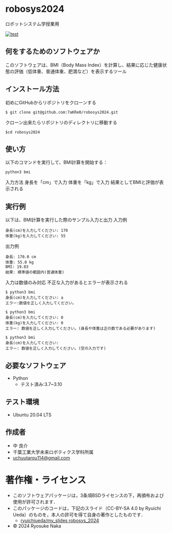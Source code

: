 # robosys2024
ロボットシステム学授業用

[![test](https://github.com/7aKRe0/robosys2024/actions/workflows/test.yml/badge.svg)](https://github.com/7aKRe0/robosys2024/actions/workflows/test.yml)


## 何をするためのソフトウェアか
このソフトウェアは、BMI（Body Mass Index）を計算し、結果に応じた健康状態の評価（低体重、普通体重、肥満など）を表示するツール

## インストール方法
初めにGitHubからリポジトリをクローンする
```
$ git clone git@github.com:7aKRe0/robosys2024.git
```
クローン出来たらリポジトリのディレクトリに移動する
```
$cd robosys2024
```

## 使い方
以下のコマンドを実行して、BMI計算を開始する：
```
python3 bmi 
```
入力方法
身長を「cm」で入力
体重を「kg」で入力
結果としてBMIと評価が表示される

## 実行例
以下は、BMI計算を実行した際のサンプル入力と出力
入力例
```
身長(cm)を入力してください: 170
体重(kg)を入力してください: 55
```
出力例
```
身長: 170.0 cm
体重: 55.0 kg
BMI: 19.03
結果: 標準値の範囲内(普通体重)
```
入力は数値のみ対応
不正な入力があるとエラーが表示される
```
$ python3 bmi
身長(cm)を入力してください: a
エラー:数値を正しく入力してください。

$ python3 bmi
身長(cm)を入力してください: 0
体重(kg)を入力してください: 0
エラー: 数値を正しく入力してください。(身長や体重は正の数である必要があります)

$ python3 bmi
身長(cm)を入力してください:
エラー: 数値を正しく入力してください。(空の入力です)
```
## 必要なソフトウェア
- Python
  - テスト済み:3.7~3.10

## テスト環境
- Ubuntu 20.04 LTS

## 作成者
* 中 良介
* 千葉工業大学未来ロボティクス学科所属
* uchuutarou114@gmail.com

# 著作権・ライセンス
- このソフトウェアパッケージは，3条項BSDライセンスの下，再頒布および使用が許可されます．
- このパッケージのコードは，下記のスライド（CC-BY-SA 4.0 by Ryuichi Ueda）のものを，本人の許可を得て自身の著作としたものです．
    - [ryuichiueda/my_slides robosys_2024](https://github.com/ryuichiueda/my_slides/tree/master/robosys_2024)
- © 2024 Ryosuke Naka
